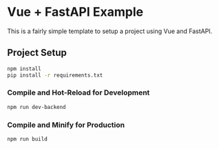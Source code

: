 # Vue + FastAPI Example

This is a fairly simple template to setup a project using Vue and FastAPI.

## Project Setup

```sh
npm install
pip install -r requirements.txt
```

### Compile and Hot-Reload for Development

```sh
npm run dev-backend
```

### Compile and Minify for Production

```sh
npm run build
```
